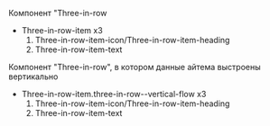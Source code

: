 Компонент "Three-in-row
  * Three-in-row-item x3
      1. Three-in-row-item-icon/Three-in-row-item-heading
      2. Three-in-row-item-text

Компонент "Three-in-row", в котором данные айтема выстроены вертикально
  * Three-in-row-item.three-in-row--vertical-flow x3
      1. Three-in-row-item-icon/Three-in-row-item-heading
      2. Three-in-row-item-text
